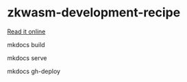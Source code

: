 ﻿# zkwasm-development-recipe

[Read it online](https://jupiterxiaoxiaoyu.github.io/zkwasm-development-recipe/)

mkdocs build

mkdocs serve

mkdocs gh-deploy
